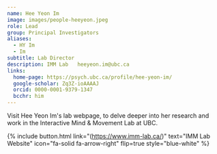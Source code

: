 ```yaml
---
name: Hee Yeon Im    
image: images/people-heeyeon.jpeg
role: Lead
group: Principal Investigators
aliases:
  - HY Im
  - Im
subtitle: Lab Director           
description: IMM Lab   heeyeon.im@ubc.ca
links:
  home-page: https://psych.ubc.ca/profile/hee-yeon-im/
  google-scholar: Zq3Z-ioAAAAJ
  orcid: 0000-0001-9379-1347    
  bcchr: him
---
```


Visit Hee Yeon Im's lab webpage, to delve deeper into her research and work in the Interactive Mind & Movement Lab at UBC. 

{%
  include button.html
  link="(https://www.imm-lab.ca/)"
  text="IMM Lab Website"
  icon="fa-solid fa-arrow-right"
  flip=true
  style="blue-white"
%}

<br>
